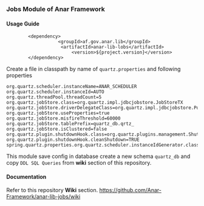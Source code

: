### Jobs Module of Anar Framework

#### Usage Guide

```
		<dependency>
	               <groupId>af.gov.anar.lib</groupId>
	                <artifactId>anar-lib-lobs</artifactId>
                        <version>${project.version}</version>
		</dependency>

```


Create a file in classpath by name of `quartz.properties` and following properties

```properties
org.quartz.scheduler.instanceName=ANAR_SCHEDULER
org.quartz.scheduler.instanceId=AUTO
org.quartz.threadPool.threadCount=5
org.quartz.jobStore.class=org.quartz.impl.jdbcjobstore.JobStoreTX
org.quartz.jobStore.driverDelegateClass=org.quartz.impl.jdbcjobstore.PostgreSQLDelegate
org.quartz.jobStore.useProperties=true
org.quartz.jobStore.misfireThreshold=60000
org.quartz.jobStore.tablePrefix=quartz_db.qrtz_
org.quartz.jobStore.isClustered=false
org.quartz.plugin.shutdownHook.class=org.quartz.plugins.management.ShutdownHookPlugin
org.quartz.plugin.shutdownHook.cleanShutdown=TRUE
spring.quartz.properties.org.quartz.scheduler.instanceIdGenerator.class=com.nsia.jobs.schedular.CustomQuartzInstanceIdGenerator

```


This module save config in database create a new schema    `quartz_db` and copy `DDL SQL Queries` from **wiki** section of this repository. 


#### Documentation

Refer to this repository **Wiki** section.
https://github.com/Anar-Framework/anar-lib-jobs/wiki
